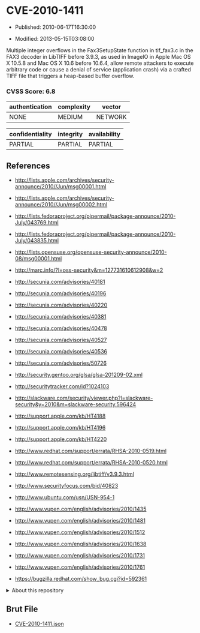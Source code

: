 # CVE-2010-1411

- Published: 2010-06-17T16:30:00

- Modified: 2013-05-15T03:08:00

Multiple integer overflows in the Fax3SetupState function in tif_fax3.c in the FAX3 decoder in LibTIFF before 3.9.3, as used in ImageIO in Apple Mac OS X 10.5.8 and Mac OS X 10.6 before 10.6.4, allow remote attackers to execute arbitrary code or cause a denial of service (application crash) via a crafted TIFF file that triggers a heap-based buffer overflow.

### CVSS Score: **6.8**

| authentication | complexity | vector |
| --- | --- | --- |
| NONE | MEDIUM | NETWORK |

| confidentiality | integrity | availability |
| --- | --- | --- |
| PARTIAL | PARTIAL | PARTIAL |

## References

* http://lists.apple.com/archives/security-announce/2010//Jun/msg00001.html

* http://lists.apple.com/archives/security-announce/2010//Jun/msg00002.html

* http://lists.fedoraproject.org/pipermail/package-announce/2010-July/043769.html

* http://lists.fedoraproject.org/pipermail/package-announce/2010-July/043835.html

* http://lists.opensuse.org/opensuse-security-announce/2010-08/msg00001.html

* http://marc.info/?l=oss-security&m=127731610612908&w=2

* http://secunia.com/advisories/40181

* http://secunia.com/advisories/40196

* http://secunia.com/advisories/40220

* http://secunia.com/advisories/40381

* http://secunia.com/advisories/40478

* http://secunia.com/advisories/40527

* http://secunia.com/advisories/40536

* http://secunia.com/advisories/50726

* http://security.gentoo.org/glsa/glsa-201209-02.xml

* http://securitytracker.com/id?1024103

* http://slackware.com/security/viewer.php?l=slackware-security&y=2010&m=slackware-security.596424

* http://support.apple.com/kb/HT4188

* http://support.apple.com/kb/HT4196

* http://support.apple.com/kb/HT4220

* http://www.redhat.com/support/errata/RHSA-2010-0519.html

* http://www.redhat.com/support/errata/RHSA-2010-0520.html

* http://www.remotesensing.org/libtiff/v3.9.3.html

* http://www.securityfocus.com/bid/40823

* http://www.ubuntu.com/usn/USN-954-1

* http://www.vupen.com/english/advisories/2010/1435

* http://www.vupen.com/english/advisories/2010/1481

* http://www.vupen.com/english/advisories/2010/1512

* http://www.vupen.com/english/advisories/2010/1638

* http://www.vupen.com/english/advisories/2010/1731

* http://www.vupen.com/english/advisories/2010/1761

* https://bugzilla.redhat.com/show_bug.cgi?id=592361

<details>
<summary>About this repository</summary> 

  This repository is part of the project [Live Hack CVE](https://github.com/Live-Hack-CVE). Main website can be found [www.live-hack.org](https://www.live-hack.org) 
  
  Made by [Sn0wAlice](https://github.com/Sn0wAlice) for the people that care about security and need to have a feed of the latest CVEs. Hope you enjoy it, don't forget to star the repo and follow me on [Twitter](https://twitter.com/Sn0wAlice) and [Github](https://github.com/Sn0wAlice). And that is my [personnal website](https://www.alice-snow.me/)

  - [Home Page](https://github.com/Live-Hack-CVE)
  - [Framework](https://github.com/Live-Hack-CVE/cve-framework)
  - [CVE database](https://github.com/Live-Hack-CVE/full_database)
  - [Changelog](https://github.com/Live-Hack-CVE/Changelog)
</details>

## Brut File

* [CVE-2010-1411.json](https://raw.githubusercontent.com/Live-Hack-CVE/full_database/main/cves/2010/CVE-2010-1411.json)

